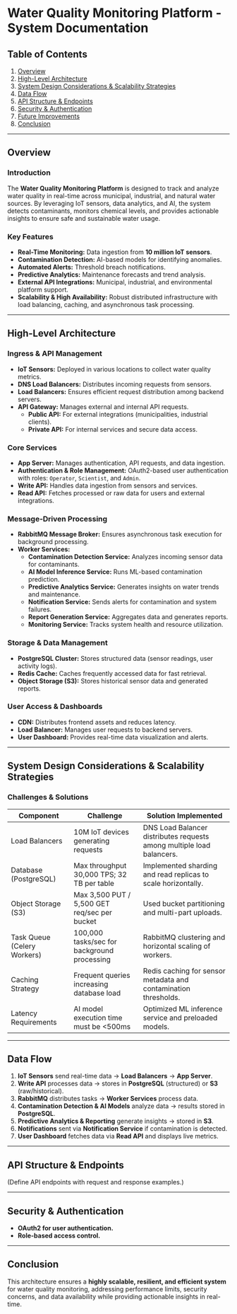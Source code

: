 # Water Quality Monitoring Platform - System Documentation

## Table of Contents

1. [Overview](#overview)
2. [High-Level Architecture](#high-level-architecture)
3. [System Design Considerations & Scalability Strategies](#system-design-considerations--scalability-strategies)
4. [Data Flow](#data-flow)
5. [API Structure & Endpoints](#api-structure--endpoints)
6. [Security & Authentication](#security--authentication)
7. [Future Improvements](#future-improvements)
8. [Conclusion](#conclusion)

---

## Overview

### Introduction

The **Water Quality Monitoring Platform** is designed to track and analyze water quality in real-time across municipal, industrial, and natural water sources. By leveraging IoT sensors, data analytics, and AI, the system detects contaminants, monitors chemical levels, and provides actionable insights to ensure safe and sustainable water usage.

### Key Features

- **Real-Time Monitoring:** Data ingestion from **10 million IoT sensors**.
- **Contamination Detection:** AI-based models for identifying anomalies.
- **Automated Alerts:** Threshold breach notifications.
- **Predictive Analytics:** Maintenance forecasts and trend analysis.
- **External API Integrations:** Municipal, industrial, and environmental platform support.
- **Scalability & High Availability:** Robust distributed infrastructure with load balancing, caching, and asynchronous task processing.

---

## High-Level Architecture

### Ingress & API Management

- **IoT Sensors:** Deployed in various locations to collect water quality metrics.
- **DNS Load Balancers:** Distributes incoming requests from sensors.
- **Load Balancers:** Ensures efficient request distribution among backend servers.
- **API Gateway:** Manages external and internal API requests.
  - **Public API:** For external integrations (municipalities, industrial clients).
  - **Private API:** For internal services and secure data access.

### Core Services

- **App Server:** Manages authentication, API requests, and data ingestion.
- **Authentication & Role Management:** OAuth2-based user authentication with roles: `Operator`, `Scientist`, and `Admin`.
- **Write API:** Handles data ingestion from sensors and services.
- **Read API:** Fetches processed or raw data for users and external integrations.

### Message-Driven Processing

- **RabbitMQ Message Broker:** Ensures asynchronous task execution for background processing.
- **Worker Services:**
  - **Contamination Detection Service:** Analyzes incoming sensor data for contaminants.
  - **AI Model Inference Service:** Runs ML-based contamination prediction.
  - **Predictive Analytics Service:** Generates insights on water trends and maintenance.
  - **Notification Service:** Sends alerts for contamination and system failures.
  - **Report Generation Service:** Aggregates data and generates reports.
  - **Monitoring Service:** Tracks system health and resource utilization.

### Storage & Data Management

- **PostgreSQL Cluster:** Stores structured data (sensor readings, user activity logs).
- **Redis Cache:** Caches frequently accessed data for fast retrieval.
- **Object Storage (S3):** Stores historical sensor data and generated reports.

### User Access & Dashboards

- **CDN:** Distributes frontend assets and reduces latency.
- **Load Balancer:** Manages user requests to backend servers.
- **User Dashboard:** Provides real-time data visualization and alerts.

---

## System Design Considerations & Scalability Strategies

### Challenges & Solutions

| Component               | Challenge                                        | Solution Implemented                                      |
|-------------------------|------------------------------------------------|----------------------------------------------------------|
| Load Balancers         | 10M IoT devices generating requests            | DNS Load Balancer distributes requests among multiple load balancers. |
| Database (PostgreSQL)  | Max throughput 30,000 TPS; 32 TB per table      | Implemented sharding and read replicas to scale horizontally. |
| Object Storage (S3)    | Max 3,500 PUT / 5,500 GET req/sec per bucket    | Used bucket partitioning and multi-part uploads.         |
| Task Queue (Celery Workers) | 100,000 tasks/sec for background processing | RabbitMQ clustering and horizontal scaling of workers.   |
| Caching Strategy       | Frequent queries increasing database load       | Redis caching for sensor metadata and contamination thresholds. |
| Latency Requirements   | AI model execution time must be <500ms         | Optimized ML inference service and preloaded models.     |

---

## Data Flow

1. **IoT Sensors** send real-time data → **Load Balancers** → **App Server**.
2. **Write API** processes data → stores in **PostgreSQL** (structured) or **S3** (raw/historical).
3. **RabbitMQ** distributes tasks → **Worker Services** process data.
4. **Contamination Detection & AI Models** analyze data → results stored in **PostgreSQL**.
5. **Predictive Analytics & Reporting** generate insights → stored in **S3**.
6. **Notifications** sent via **Notification Service** if contamination is detected.
7. **User Dashboard** fetches data via **Read API** and displays live metrics.

---

## API Structure & Endpoints

(Define API endpoints with request and response examples.)

---

## Security & Authentication

- **OAuth2 for user authentication.**
- **Role-based access control.**

---

## Conclusion

This architecture ensures a **highly scalable, resilient, and efficient system** for water quality monitoring, addressing performance limits, security concerns, and data availability while providing actionable insights in real-time.

